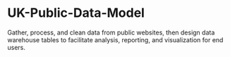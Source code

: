 # UK-Public-Data-Model
Gather, process, and clean data from public websites, then design data warehouse tables to facilitate analysis, reporting, and visualization for end users.
